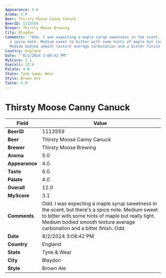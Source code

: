 ```yaml
---
Appearance: 4.0
Aroma: 5.0
Beer: Thirsty Moose Canny Canuck
BeerID: 1113559
Brewer: Thirsty Moose Brewing
City: Blaydon
Comments: '"Odd. I was expecting a maple syrup sweetness in the scent, but there''s
  a spice note. Medium sweet to bitter with some hints of maple but really light.
  Medium bodied smooth texture average carbonation and a bitter finish.  Odd."'
Country: England
Date: '"8/2/2024 3:08:42 PM"'
MyScore: 3.1
Overall: 12.0
Palate: 4.0
State: Tyne &amp; Wear
Style: Brown Ale
Taste: 6.0
---
```


# Thirsty Moose Canny Canuck

| Field         | Value |
|---------------|-------|
| **BeerID** | 1113559 |
| **Beer** | Thirsty Moose Canny Canuck |
| **Brewer** | Thirsty Moose Brewing |
| **Aroma** | 5.0 |
| **Appearance** | 4.0 |
| **Taste** | 6.0 |
| **Palate** | 4.0 |
| **Overall** | 12.0 |
| **MyScore** | 3.1 |
| **Comments** | Odd. I was expecting a maple syrup sweetness in the scent, but there's a spice note. Medium sweet to bitter with some hints of maple but really light. Medium bodied smooth texture average carbonation and a bitter finish.  Odd. |
| **Date** | 8/2/2024 3:08:42 PM |
| **Country** | England |
| **State** | Tyne &amp; Wear |
| **City** | Blaydon |
| **Style** | Brown Ale |
